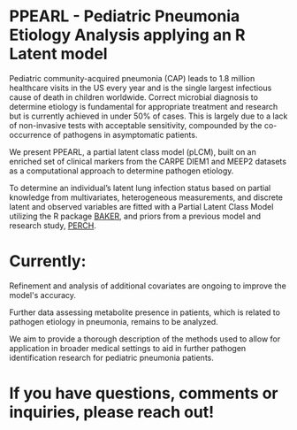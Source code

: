 # **PPEARL** - Pediatric Pneumonia Etiology Analysis applying an R Latent model

Pediatric community-acquired pneumonia (CAP) leads to 1.8 million healthcare visits in the US every year and is the single largest infectious 
cause of death in children worldwide. Correct microbial diagnosis to determine etiology is fundamental for appropriate treatment and research 
but is currently achieved in under 50% of cases. This is largely due to a lack of non-invasive tests with acceptable sensitivity, compounded 
by the co-occurrence of pathogens in asymptomatic patients.

We present PPEARL, a partial latent class model (pLCM), built on an enriched set of clinical markers from the CARPE DIEM1 and MEEP2 datasets as 
a computational approach to determine pathogen etiology.

To determine an individual’s latent lung infection status based on partial knowledge from multivariates, heterogeneous measurements, and discrete 
latent and observed variables are fitted with a Partial Latent Class Model utilizing the R package [BAKER](https://CRAN.R-project.org/package=baker), and priors from a previous model and research study, [PERCH](https://pubmed.ncbi.nlm.nih.gov/31257127/).

# **Currently:**
Refinement and analysis of additional covariates are ongoing to improve the model's accuracy. 

Further data assessing metabolite presence in patients, which is related to pathogen etiology in pneumonia, remains to be analyzed.

We aim to provide a thorough description of the methods used to allow for application in broader medical settings to aid in further pathogen identification research for 
pediatric pneumonia patients.

# If you have questions, comments or inquiries, please reach out!

